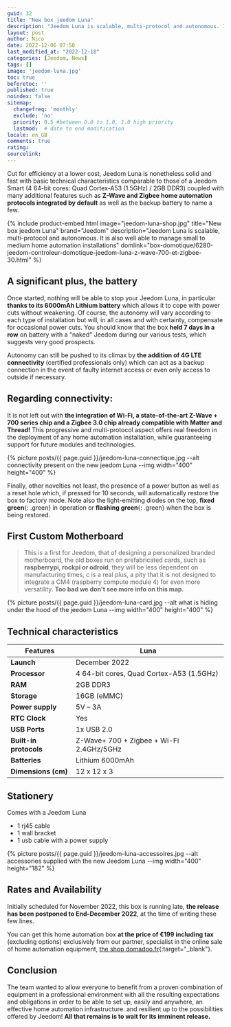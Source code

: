 ```yaml
---
guid: 32
title: "New box jeedom Luna"
description: "Jeedom Luna is scalable, multi-protocol and autonomous. Indeed, due to its exceptional technical specificities, it is just as well able to manage small to medium-sized home automation installations as to serve as a remote antenna for larger-scale projects, which makes it, in essence, the natural satellite. of the box Jeedom Atlas.."
layout: post
author: Nico
date: 2022-12-06 07:50
last_modified_at: "2022-12-18"
categories: [Jeedom, News]
tags: []
image: 'jeedom-luna.jpg'
toc: true
beforetoc: ''
published: true
noindex: false
sitemap:
  changefreq: 'monthly'
  exclude: 'no'
  priority: 0.5 #between 0.0 to 1.0, 1.0 high priority
  lastmod:  # date to end modification
locale: en_GB
comments: true
rating:  
sourcelink:
---
```


Cut for efficiency at a lower cost, Jeedom Luna is nonetheless solid and fast with basic technical characteristics comparable to those of a Jeedom Smart (4 64-bit cores: Quad Cortex-A53 (1.5GHz) / 2GB DDR3) coupled with many additional features such as **Z-Wave and Zigbee home automation protocols integrated by default** as well as the backup battery to name a few.

{% include product-embed.html image="jeedom-luna-shop.jpg" title="New box jeedom Luna" brand="Jeedom" description="Jeedom Luna is scalable, multi-protocol and autonomous. It is also well able to manage small to medium home automation installations" domlink="box-domotique/6280-jeedom-controleur-domotique-jeedom-luna-z-wave-700-et-zigbee-30.html" %}

## A significant plus, **the battery**

Once started, nothing will be able to stop your Jeedom Luna, in particular **thanks to its 6000mAh Lithium battery** which allows it to cope with power cuts without weakening. Of course, the autonomy will vary according to each type of installation but will, in all cases and with certainty, compensate for occasional power cuts. You should know that the box **held 7 days in a row** on battery with a "naked" Jeedom during our various tests, which suggests very good prospects.

Autonomy can still be pushed to its climax by **the addition of 4G LTE connectivity** (certified professionals only) which can act as a backup connection in the event of faulty internet access or even only access to outside if necessary.

## Regarding connectivity:

It is not left out with **the integration of Wi-Fi, a state-of-the-art Z-Wave + 700 series chip and a Zigbee 3.0 chip already compatible with Matter and Thread!** This progressive and multi-protocol aspect offers real freedom in the deployment of any home automation installation, while guaranteeing support for future modules and technologies.

{% picture posts/{{ page.guid }}/jeedom-luna-connectique.jpg --alt connectivity present on the new jeedom Luna --img width="400" height="400" %}

Finally, other novelties not least, the presence of a power button as well as a reset hole which, if pressed for 10 seconds, will automatically restore the box to factory mode. Note also the light-emitting diodes on the top, **fixed green**{: .green} in operation or **flashing green**{: .green} when the box is being restored.

## First Custom Motherboard

> This is a first for Jeedom, that of designing a personalized branded motherboard, the old boxes run on prefabricated cards, such as **raspberrypi, rockpi or odroid**, they will be less dependent on manufacturing times, c is a real plus, a pity that it is not designed to integrate a CM4 (raspberry compute module 4) for even more versatility. **Too bad we don't see more info on this map.**

{% picture posts/{{ page.guid }}/jeedom-luna-card.jpg --alt what is hiding under the hood of the jeedom Luna --img width="400" height="400" %}

## Technical characteristics

|Features|Luna|
|---|---|
|**Launch**|December 2022|
|**Processor**|4 64-bit cores, Quad Cortex-A53 (1.5GHz)|
|**RAM**|2GB DDR3|
|**Storage**|16GB (eMMC)|
|**Power supply**|5V – 3A|
|**RTC Clock**|Yes|
|**USB Ports**|1x USB 2.0|
|**Built-in protocols**|Z-Wave+ 700 + Zigbee + Wi-Fi 2.4GHz/5GHz|
|**Batteries**|Lithium 6000mAh|
|**Dimensions (cm)**|12 x 12 x 3|

## Stationery

Comes with a Jeedom Luna
- 1 rj45 cable
- 1 wall bracket
- 1 usb cable with a power supply

{% picture posts/{{ page.guid }}/jeedom-luna-accessoires.jpg --alt accessories supplied with the new Jeedom Luna --img width="400" height="182" %}

## Rates and Availability

Initially scheduled for November 2022, this box is running late, **the release has been postponed to End-December 2022**, at the time of writing these few lines.

You can get this home automation box **at the price of €199 including tax** (excluding options) exclusively from our partner, specialist in the online sale of home automation equipment, [the shop domadoo.fr](https://www.domadoo.fr/fr/box-domotique/6280-jeedom-controleur-domotique-jeedom-luna-z-wave-700-et-zigbee-30.html?domid=39){:target="_blank"}.

## Conclusion

The team wanted to allow everyone to benefit from a proven combination of equipment in a professional environment with all the resulting expectations and obligations in order to be able to set up, easily and anywhere, an effective home automation infrastructure. and resilient up to the possibilities offered by Jeedom! **All that remains is to wait for its imminent release.**
